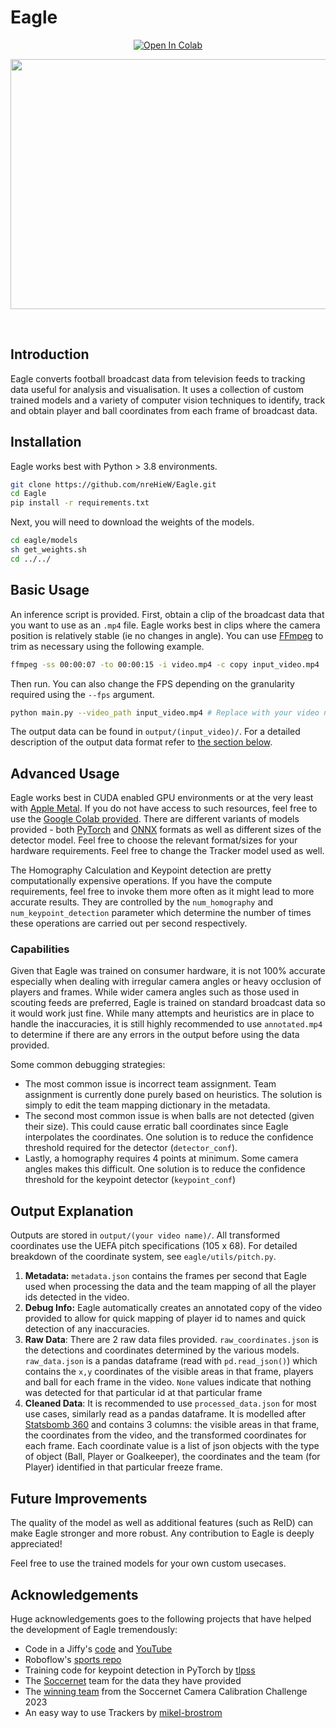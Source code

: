 # Eagle

<div align="center">
  <div>
<a target="_blank" href="https://colab.research.google.com/drive/1oGiZA0uj9MIarkhg2ty21WC4A0KXuhZX?authuser=3#scrollTo=h1KXqSjicSJU">
  <img src="https://colab.research.google.com/assets/colab-badge.svg" alt="Open In Colab"/>
</a>

  </div>
  <p>
  <img src="demo.gif" width="640" height="400"/>
  </p>
  <br>
</div>

## Introduction 
Eagle converts football broadcast data from television feeds to tracking data useful for analysis and visualisation. It uses a collection of custom trained models and a variety of computer vision techniques to identify, track and obtain player and ball coordinates from each frame of broadcast data.

## Installation
Eagle works best with Python > 3.8 environments. 
```bash
git clone https://github.com/nreHieW/Eagle.git
cd Eagle
pip install -r requirements.txt
```

Next, you will need to download the weights of the models. 
```bash
cd eagle/models
sh get_weights.sh
cd ../../
```

## Basic Usage 
An inference script is provided. First, obtain a clip of the broadcast data that you want to use as an `.mp4` file. Eagle works best in clips where the camera position is relatively stable (ie no changes in angle). You can use [FFmpeg](https://ffmpeg.org/) to trim as necessary using the following example.

```bash
ffmpeg -ss 00:00:07 -to 00:00:15 -i video.mp4 -c copy input_video.mp4
```
Then run. You can also change the FPS depending on the granularity required using the `--fps` argument.
```bash
python main.py --video_path input_video.mp4 # Replace with your video name
```
The output data can be found in `output/(input_video)/`. For a detailed description of the output data format refer to [the section below](#output-explanation).

## Advanced Usage 
Eagle works best in CUDA enabled GPU environments or at the very least with [Apple Metal](https://developer.apple.com/metal/pytorch/). If you do not have access to such resources, feel free to use the [Google Colab provided](https://colab.research.google.com/drive/1oGiZA0uj9MIarkhg2ty21WC4A0KXuhZX?authuser=3#scrollTo=h1KXqSjicSJU). There are different variants of models provided - both [PyTorch](https://pytorch.org/) and [ONNX](https://onnx.ai/) formats as well as different sizes of the detector model. Feel free to choose the relevant format/sizes for your hardware requirements. Feel free to change the Tracker model used as well.

The Homography Calculation and Keypoint detection are pretty computationally expensive operations. If you have the compute requirements, feel free to invoke them more often as it might lead to more accurate results. They are controlled by the `num_homography` and `num_keypoint_detection` parameter which determine the number of times these operations are carried out per second respectively. 

### Capabilities
Given that Eagle was trained on consumer hardware, it is not 100% accurate especially when dealing with irregular camera angles or heavy occlusion of players and frames. While wider camera angles such as those used in scouting feeds are preferred, Eagle is trained on standard broadcast data so it would work just fine. While many attempts and heuristics are in place to handle the inaccuracies, it is still highly recommended to use `annotated.mp4` to determine if there are any errors in the output before using the data provided. 

Some common debugging strategies:
- The most common issue is incorrect team assignment. Team assignment is currently done purely based on heuristics. The solution is simply to edit the team mapping dictionary in the metadata.
- The second most common issue is when balls are not detected (given their size). This could cause erratic ball coordinates since Eagle interpolates the coordinates. One solution is to reduce the confidence threshold required for the detector (`detector_conf`).
- Lastly, a homography requires 4 points at minimum. Some camera angles makes this difficult. One solution is to reduce the confidence threshold for the keypoint detector (`keypoint_conf`)


## Output Explanation 
Outputs are stored in `output/(your video name)/`. All transformed coordinates use the UEFA pitch specifications (105 x 68). For detailed breakdown of the coordinate system, see `eagle/utils/pitch.py`.

1. **Metadata:** `metadata.json` contains the frames per second that Eagle used when processing the data and the team mapping of all the player ids detected in the video. 
2. **Debug Info:** Eagle automatically creates an annotated copy of the video provided to allow for quick mapping of player id to names and quick detection of any inaccuracies.
3. **Raw Data**: There are 2 raw data files provided. `raw_coordinates.json` is the detections and coordinates determined by the various models. `raw_data.json` is a pandas dataframe (read with `pd.read_json()`) which contains the `x,y` coordinates of the visible areas in that frame, players and ball for each frame in the video. `None` values indicate that nothing was detected for that particular id at that particular frame 
4. **Cleaned Data**: It is recommended to use `processed_data.json` for most use cases, similarly read as a pandas dataframe. It is modelled after [Statsbomb 360](https://github.com/statsbomb/open-data) and contains 3 columns: the visible areas in that frame, the coordinates from the video, and the transformed coordinates for each frame. Each coordinate value is a list of json objects with the type of object (Ball, Player or Goalkeeper), the coordinates and the team (for Player) identified in that particular freeze frame.


## Future Improvements
The quality of the model as well as additional features (such as ReID) can make Eagle stronger and more robust. Any contribution to Eagle is deeply appreciated! 

Feel free to use the trained models for your own custom usecases.

## Acknowledgements
Huge acknowledgements goes to the following projects that have helped the development of Eagle tremendously:
- Code in a Jiffy's [code](https://github.com/abdullahtarek/football_analysis) and [YouTube](https://www.youtube.com/watch?v=neBZ6huolkg&)
- Roboflow's [sports repo](https://github.com/roboflow/sports)
- Training code for keypoint detection in PyTorch by [tlpss](https://github.com/tlpss/keypoint-detection)
- The [Soccernet](https://github.com/SoccerNet) team for the data they have provided
- The [winning team](https://github.com/NikolasEnt/soccernet-calibration-sportlight) from the Soccernet Camera Calibration Challenge 2023
- An easy way to use Trackers by [mikel-brostrom](https://github.com/mikel-brostrom/yolo_tracking)